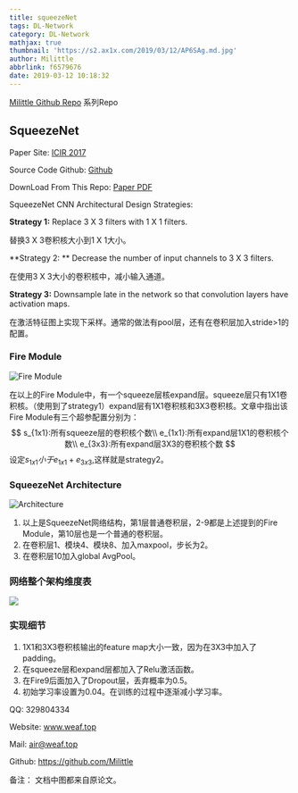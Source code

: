```yaml
---
title: squeezeNet
tags: DL-Network
category: DL-Network
mathjax: true
thumbnail: 'https://s2.ax1x.com/2019/03/12/AP6SAg.md.jpg'
author: Milittle
abbrlink: f6579676
date: 2019-03-12 10:18:32
---
```


[Milittle Github Repo](https://github.com/Milittle/awesome-dl-network) 系列Repo

## SqueezeNet

Paper Site: [ICIR 2017](https://arxiv.org/abs/1602.07360)

Source Code Github: [Github](https://github.com/DeepScale/SqueezeNet)

DownLoad From This Repo: [Paper PDF](https://github.com/Milittle/awesome-dl-network/blob/master/paper/1602.07360_SQUEEZENET%20ALEXNET-LEVEL%20ACCURACY%20WITH%2050X%20FEWER%20PARAMETERS%20AND%200.5MB%20MODEL%20SIZE.pdf)

SqueezeNet CNN Architectural Design Strategies:

**Strategy 1:** Replace 3 X 3 filters with 1 X 1 filters.

替换3 X 3卷积核大小到1 X 1大小。

**Strategy 2: ** Decrease the number of input channels to 3 X 3 filters.

在使用3 X 3大小的卷积核中，减小输入通道。

**Strategy 3:** Downsample late in the network so that convolution layers have activation maps.

在激活特征图上实现下采样。通常的做法有pool层，还有在卷积层加入stride>1的配置。

### Fire Module

![Fire Module](https://s2.ax1x.com/2019/03/12/APyvB8.jpg)

在以上的Fire Module中，有一个squeeze层核expand层。squeeze层只有1X1卷积核。（使用到了strategy1）expand层有1X1卷积核和3X3卷积核。文章中指出该Fire Module有三个超参配置分别为：
$$
s_{1x1}:所有squeeze层的卷积核个数\\
e_{1x1}:所有expand层1X1的卷积核个数\\
e_{3x3}:所有expand层3X3的卷积核个数
$$
设定$s_{1x1} 小于 e_{1x1} + e_{3x3}​$,这样就是strategy2。

### SqueezeNet Architecture

![Architecture](https://s2.ax1x.com/2019/03/12/AP6SAg.md.jpg)

1. 以上是SqueezeNet网络结构，第1层普通卷积层，2-9都是上述提到的Fire Module，第10层也是一个普通的卷积层。
2. 在卷积层1、模块4、模块8、加入maxpool，步长为2。
3. 在卷积层10加入global AvgPool。

### 网络整个架构维度表

![](https://s2.ax1x.com/2019/03/12/APyxHS.jpg)

### 实现细节

1. 1X1和3X3卷积核输出的feature map大小一致，因为在3X3中加入了padding。
2. 在squeeze层和expand层都加入了Relu激活函数。
3. 在Fire9后面加入了Dropout层，丢弃概率为0.5。
4. 初始学习率设置为0.04。在训练的过程中逐渐减小学习率。

QQ: 329804334

Website:  www.weaf.top

Mail: air@weaf.top

Github: https://github.com/Milittle

备注： 文档中图都来自原论文。

